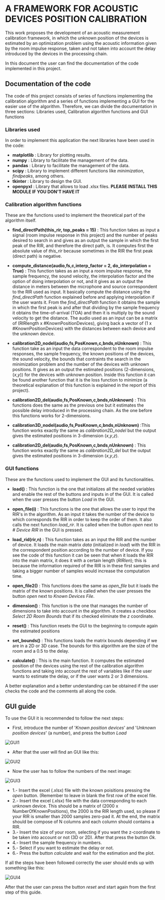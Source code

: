 # A FRAMEWORK FOR ACOUSTIC DEVICES POSITION CALIBRATION
This work proposes the development of an acoustic measurement calibration framework, in which the unknown position of the devices is estimated by an optimization problem using the acoustic information given by the room impulse response, taken and not taken into account the delay introduced by the devices in the processing chain. 

In this document the user can find the documentation of the code implemented in this project. 

## Documentation of the code
The code of this project consists of series of functions implementing the calibration algorithm and a series of functions implementing a GUI for the easier use of the algorithm. Therefore, we can divide the documentation in three sections: Libraries used, Calibration algorithm functions and GUI functions 

### Libraries used

In order to implement this application the next libraries have been used in the code:
- **matplotlib** : Library for plotting results. 
- **numpy** : Library to facilitate the management of the data.
- **pandas** : Library to facilitate the management of the data.
- **scipy** : Library to implement different functions like *minimization*, *findpeaks*, among others.
- **tkinter** : Library to design the GUI.
- **openpyxl** : Library that allows to load .xlsx files. **PLEASE INSTALL THIS MODULE IF YOU DON'T HAVE IT** 
### Calibration algorithm functions

These are the functions used to implement the theoretical part of the algorithm itself.
- **find_directPath(this_rir, top_peaks = 15)** : This function takes as input a signal (room impulse response in this project) and the number of peaks desired to search in and gives as an output the sample in which the first peak of the RIR, and therefore the direct path, is. It computes first the absolute value of *this_rir* because sometimes in the RIR the first peak (direct path) is negative.

- **compute_distance(audio,fs,c,interp_factor = 2, do_interpolation = True)** : This function takes as an input a room impulse response, the sample frequency, the sound velocity, the interpolation factor and the option of doing interpolation or not, and it gives as an output the distance in meters between the microphone and source correspondent to the RIR used as input. It basically compute the distance using the *find_directPath* function explained before and applying interpolation if the user wants it. From the *find_directPath* function it obtains the sample in which the first peak is and after that dividing by the sample frequency it obtains the time-of-arrival (TOA) and then it is multiply by the sound velocity to get the distance. The audio used as an input can be a matrix of (RIRlength x #KnownPositionDevices), giving back a vector of (1 x #KnownPositionDevices) with the distances between each device and the unknown device.

- **calibration2D_nodel(audio,fs,PosKnown,c,bnds,nUnknown)** : This function take as an input the data correspondent to the room impulse responses, the sample frequency, the known positions of the devices, the sound velocity, the bounds that contraints the search in the minimization problem and the number of the devices with unknown positions. It gives as an output the estimated positions (2-dimensions, (*x*,*y*)) for the devices with unknown position. Inside this function it can be found another function that it is the loss function to minimize (a theoretical explanation of this function is explained in the report of this project).

- **calibration2D_del(audio,fs,PosKnown,c,bnds,nUnknown)** : This functions does the same as the previous one but it estimates the possible delay introduced in the processing chain. As the one before this functions works for 2-dimensions. 

- **calibration3D_nodel(audio,fs,PosKnown,c,bnds,nUnknown)** :This function works exactly the same as *calibration2D_nodel* but the output gives the estimated positions in 3-dimension (*x*,*y*,*z*). 

- **calibration2D_del(audio,fs,PosKnown,c,bnds,nUnknown)** : This function works exactly the same as *calibration2D_del* but the output gives the estimated positions in 3-dimension (*x*,*y*,*z*). 


### GUI functions

These are the functions used to implement the GUI and its functionalities.
- **load()** : This function is the one that initializes all the needed variables and enable the rest of the buttons and inputs in of the GUI. It is called when the user presses the button *Load* in the GUI.

- **open_file(i)** : This functions is the one that allows the user to input the RIR's in the algorithm. As an input it takes the number of the device to which corresponds the RIR in order to keep the order of them. It also calls the next function *load_rir*. It is called when the button *open* next to *# Device RIR* in the GUI is pressed.

- **load_rid(rir,n)** : This function takes as an input the RIR and the number of device. It loads the main matrix *data* (initialized in *load*) with the RIR in the correspondent position according to the number of device. If you see the code of this function it can be seen that when it loads the RIR into the main matrix, it does it with a certain length (*RIRlen*); this is because the information required of the RIR is in these first samples and taking a bigger number of samples would increase the computation time. 

- **open_file2()** : This functions does the same as *open_file* but it loads the matrix of the known positions. It is called when the user presses the button *open* next to *Known Devices File*. 

- **dimension()** : This function is the one that manages the number of dimensions to take into account in the algorithm. It creates a checkbox *Select 2D Room Bounds* that if its checked eliminate the *z* coordinate. 

- **reset()** : This function resets the GUI to the beginning to compute again the estimated positions 

- **set_bounds()** : This functions loads the matrix bounds depending if we are in a 2D or 3D case. The bounds for this algorithm are the size of the room and a 0.5 to the delay.

- **calculate()** : This is the main function. It computes the estimated position of the devices using the rest of the calibration algorithm functions and taking into account the rest of variables like if the user wants to estimate the delay, or if the user wants 2 or 3 dimensions.

A better explanation and a better understanding can be obtained if the user checks the code and the comments all along the code.


## GUI guide

To use the GUI it is recommended to follow the next steps:

- First, introduce the number of '*Known position devices*' and '*Unknown position devices*' (a number), and press the button *Load*

![GUI1](images/GUI1.PNG)

- After that the user will find an GUI like this:

![GUI2](images/GUI2.PNG)

- Now the user has to follow the numbers of the next image: 

![GUI3](images/GUI3.PNG)

- 1.- Insert the excel (.xlsx) file with the known poisitions pressing the *open* button. (Remember to leave in blank the first row of the excel file.
- 2.- Insert the excel (.xlsx) file with the data corresponding to each unknown device. This should be a matrix of (2000 x NumberOfKnownPositions), the 2000 is the RIR length used, so please if your RIR is smaller than 2000 samples zero-pad it. At the end, the matrix should be compose of N columns and each column should contains a RIR. 
- 3.- Insert the size of your room, selecting if you want the z-coordinate to be taken into account or not (3D or 2D). After that press the button *Ok*.
- 4.- Insert the sample frequency in numbers.
- 5.- Select if you want to estimate the delay or not.
- 6.- Press the button *calculate* and wait for the estimation and the plot.

If all the steps have been followed correctly the user should ends up with something like this:

![GUI4](images/GUI4.PNG)

After that the user can press the button *reset* and start again from the first step of this guide.
